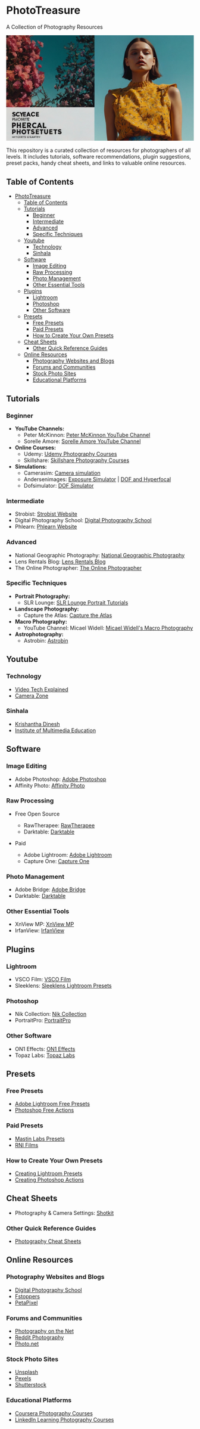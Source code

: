 # PhotoTreasure
A Collection of Photography Resources

![Cover Photo](cover_image_that_captures_3.jpg)

This repository is a curated collection of resources for photographers of all levels. It includes tutorials, software recommendations, plugin suggestions, preset packs, handy cheat sheets, and links to valuable online resources.

## Table of Contents

- [PhotoTreasure](#phototreasure)
  - [Table of Contents](#table-of-contents)
  - [Tutorials](#tutorials)
    - [Beginner](#beginner)
    - [Intermediate](#intermediate)
    - [Advanced](#advanced)
    - [Specific Techniques](#specific-techniques)
  - [Youtube](#youtube)
    - [Technology](#technology)
    - [Sinhala](#sinhala)
  - [Software](#software)
    - [Image Editing](#image-editing)
    - [Raw Processing](#raw-processing)
    - [Photo Management](#photo-management)
    - [Other Essential Tools](#other-essential-tools)
  - [Plugins](#plugins)
    - [Lightroom](#lightroom)
    - [Photoshop](#photoshop)
    - [Other Software](#other-software)
  - [Presets](#presets)
    - [Free Presets](#free-presets)
    - [Paid Presets](#paid-presets)
    - [How to Create Your Own Presets](#how-to-create-your-own-presets)
  - [Cheat Sheets](#cheat-sheets)
    - [Other Quick Reference Guides](#other-quick-reference-guides)
  - [Online Resources](#online-resources)
    - [Photography Websites and Blogs](#photography-websites-and-blogs)
    - [Forums and Communities](#forums-and-communities)
    - [Stock Photo Sites](#stock-photo-sites)
    - [Educational Platforms](#educational-platforms)

## Tutorials

### Beginner

- **YouTube Channels:**
  - Peter McKinnon: [Peter McKinnon YouTube Channel](https://www.youtube.com/user/petermckinnon)
  - Sorelle Amore: [Sorelle Amore YouTube Channel](https://www.youtube.com/channel/UCvS5bI5d7NfgNz4YTr5Z5Vg)
- **Online Courses:**
  - Udemy: [Udemy Photography Courses](https://www.udemy.com/topic/photography/)
  - Skillshare: [Skillshare Photography Courses](https://www.skillshare.com/browse/photography)
- **Simulations:**
  - Camerasim: [Camera simulation](https://www.camerasim.com/original-camerasim)
  - Andersenimages: [Exposure Simulator](http://www.andersenimages.com/tutorials/exposure-simulator/) | [DOF and Hyperfocal](http://www.andersenimages.com/tutorials/hyperfocal/) 
  - Dofsimulator: [DOF Simulator](https://dofsimulator.net/en/) 

### Intermediate

- Strobist: [Strobist Website](https://strobist.blogspot.com)
- Digital Photography School: [Digital Photography School](https://digital-photography-school.com)
- Phlearn: [Phlearn Website](https://phlearn.com)

### Advanced

- National Geographic Photography: [National Geographic Photography](https://www.nationalgeographic.com/photography)
- Lens Rentals Blog: [Lens Rentals Blog](https://www.lensrentals.com/blog/)
- The Online Photographer: [The Online Photographer](https://theonlinephotographer.typepad.com)

### Specific Techniques

- **Portrait Photography:**
  - SLR Lounge: [SLR Lounge Portrait Tutorials](https://www.slrlounge.com/category/education/portrait-photography/)
- **Landscape Photography:**
  - Capture the Atlas: [Capture the Atlas](https://capturetheatlas.com)
- **Macro Photography:**
  - YouTube Channel: Micael Widell: [Micael Widell's Macro Photography](https://www.youtube.com/@MicaelWidell)
- **Astrophotography:**
  - Astrobin: [Astrobin](https://www.astrobin.com)

## Youtube

### Technology
  
  - [Video Tech Explained](https://www.youtube.com/@VideoTechExplained)
  - [Camera Zone](https://www.youtube.com/@camerazone_)

### Sinhala
  - [Krishantha Dinesh](https://www.youtube.com/playlist?list=PLQb7r4ipXHqwzdtc9kKCkrSlLWEdNOxdZ)
  - [Institute of Multimedia Education](https://www.youtube.com/@ImeEduLk)


## Software

### Image Editing

- Adobe Photoshop: [Adobe Photoshop](https://www.adobe.com/products/photoshop.html)
- Affinity Photo: [Affinity Photo](https://affinity.serif.com/en-us/photo/)

### Raw Processing
- Free Open Source
  - RawTherapee: [RawTherapee](https://www.rawtherapee.com)
  - Darktable: [Darktable](https://www.darktable.org/)

- Paid
  - Adobe Lightroom: [Adobe Lightroom](https://www.adobe.com/products/photoshop-lightroom.html)
  - Capture One: [Capture One](https://www.captureone.com)


### Photo Management

- Adobe Bridge: [Adobe Bridge](https://www.adobe.com/products/bridge.html)
- Darktable: [Darktable](https://www.darktable.org)

### Other Essential Tools

- XnView MP: [XnView MP](https://www.xnview.com/en/xnviewmp/)
- IrfanView: [IrfanView](https://www.irfanview.com)

## Plugins

### Lightroom

- VSCO Film: [VSCO Film](https://vsco.co/film)
- Sleeklens: [Sleeklens Lightroom Presets](https://sleeklens.com)

### Photoshop

- Nik Collection: [Nik Collection](https://nikcollection.dxo.com)
- PortraitPro: [PortraitPro](https://www.portraitpro.com)

### Other Software

- ON1 Effects: [ON1 Effects](https://www.on1.com/products/effects/)
- Topaz Labs: [Topaz Labs](https://www.topazlabs.com)

## Presets

### Free Presets

- [Adobe Lightroom Free Presets](https://www.adobe.com/products/photoshop-lightroom/presets.html)
- [Photoshop Free Actions](https://www.photoshopessentials.com/photo-effects/)

### Paid Presets

- [Mastin Labs Presets](https://mastinlabs.com)
- [RNI Films](https://www.rnifilters.com)

### How to Create Your Own Presets

- [Creating Lightroom Presets](https://www.adobe.com/products/photoshop-lightroom/presets.html)
- [Creating Photoshop Actions](https://helpx.adobe.com/photoshop/using/actions.html)

## Cheat Sheets

- Photography & Camera Settings: [Shotkit](https://shotkit.com/photography-cheat-sheets/)

### Other Quick Reference Guides

- [Photography Cheat Sheets](https://www.photographyreview.com/photography-cheat-sheets/)

## Online Resources

### Photography Websites and Blogs

- [Digital Photography School](https://digital-photography-school.com)
- [Fstoppers](https://fstoppers.com)
- [PetaPixel](https://petapixel.com)

### Forums and Communities

- [Photography on the Net](https://photography-on-the.net)
- [Reddit Photography](https://www.reddit.com/r/photography/)
- [Photo.net](https://www.photo.net)

### Stock Photo Sites

- [Unsplash](https://unsplash.com)
- [Pexels](https://www.pexels.com)
- [Shutterstock](https://www.shutterstock.com)

### Educational Platforms

- [Coursera Photography Courses](https://www.coursera.org/courses?query=photography)
- [LinkedIn Learning Photography Courses](https://www.linkedin.com/learning/topics/photography)
